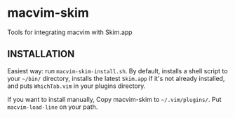 macvim-skim
===========

Tools for integrating macvim with Skim.app

INSTALLATION
------------
Easiest way: run `macvim-skim-install.sh`.  By default, installs a shell script
to your `~/bin/` directory, installs the latest `Skim.app` if it's not already
installed, and puts `WhichTab.vim` in your plugins directory.

If you want to install manually, Copy macvim-skim to `~/.vim/plugins/`.  Put
`macvim-load-line` on your path.
